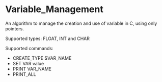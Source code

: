 # Variable_Management
An algorithm to manage the creation and use of variable in C, using only pointers.

Supported types: FLOAT, INT and CHAR

Supported commands:
- CREATE_TYPE $VAR_NAME
- SET VAR value
- PRINT VAR_NAME
- PRINT_ALL
